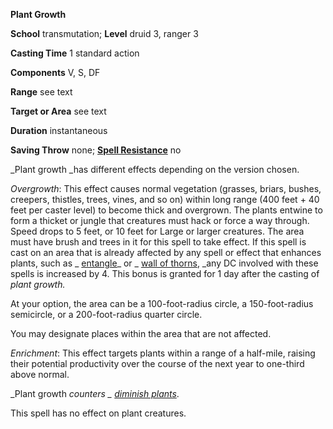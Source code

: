  **Plant Growth**

**School** transmutation; **Level** druid 3, ranger 3

**Casting Time** 1 standard action

**Components** V, S, DF

**Range** see text

**Target or Area** see text

**Duration** instantaneous

**Saving Throw** none; **[Spell Resistance](../glossary.md#_spell-resistance)** no

_Plant growth _has different effects depending on the version chosen.

_Overgrowth_: This effect causes normal vegetation (grasses, briars, bushes, creepers, thistles, trees, vines, and so on) within long range (400 feet + 40 feet per caster level) to become thick and overgrown. The plants entwine to form a thicket or jungle that creatures must hack or force a way through. Speed drops to 5 feet, or 10 feet for Large or larger creatures. The area must have brush and trees in it for this spell to take effect. If this spell is cast on an area that is already affected by any spell or effect that enhances plants, such as _ [entangle](entangle.md#_entangle)_ or _ [wall of thorns](wallOfThorns.md#_wall-of-thorns), _any DC involved with these spells is increased by 4. This bonus is granted for 1 day after the casting of _plant growth._

At your option, the area can be a 100-foot-radius circle, a 150-foot-radius semicircle, or a 200-foot-radius quarter circle.

You may designate places within the area that are not affected.

_Enrichment_: This effect targets plants within a range of a half-mile, raising their potential productivity over the course of the next year to one-third above normal.

_Plant growth _counters _ [diminish plants](diminishPlants.md#_diminish-plants)_.

This spell has no effect on plant creatures.

